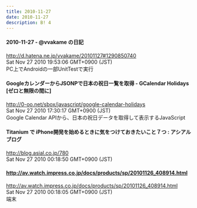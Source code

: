 ```yaml
---
title: 2010-11-27
date: 2010-11-27
description: B! 4
---
```


#### 2010-11-27 - @vvakame の日記
http://d.hatena.ne.jp/vvakame/20101127#1290850740<br>
Sat Nov 27 2010 19:53:06 GMT+0900 (JST)<br>
PC上でAndroidの一部UnitTestで実行


#### GoogleカレンダーからJSONPで日本の祝日一覧を取得 - GCalendar Holidays [ゼロと無限の間に]
http://0-oo.net/sbox/javascript/google-calendar-holidays<br>
Sat Nov 27 2010 17:30:17 GMT+0900 (JST)<br>
Google Calendar APIから、日本の祝日データを取得して表示するJavaScript


#### Titanium で iPhone開発を始めるときに気をつけておきたいこと７つ : アシアルブログ
http://blog.asial.co.jp/780<br>
Sat Nov 27 2010 00:18:50 GMT+0900 (JST)<br>


#### http://av.watch.impress.co.jp/docs/products/sp/20101126_408914.html
http://av.watch.impress.co.jp/docs/products/sp/20101126_408914.html<br>
Sat Nov 27 2010 00:18:05 GMT+0900 (JST)<br>
端末



